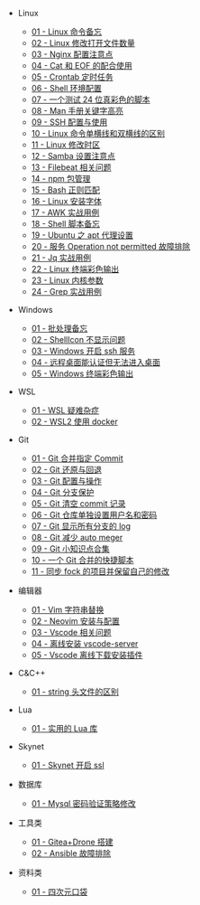 -   Linux

    -   [01 - Linux 命令备忘](Linux/01-Linux命令备忘.md)
    -   [02 - Linux 修改打开文件数量](Linux/02-Linux修改打开文件数量.md)
    -   [03 - Nginx 配置注意点](Linux/03-Nginx配置注意点.md)
    -   [04 - Cat 和 EOF 的配合使用](Linux/04-cat和EOF的配合使用.md)
    -   [05 - Crontab 定时任务](Linux/05-crontab定时任务.md)
    -   [06 - Shell 环境配置](Linux/06-shell环境配置.md)
    -   [07 - 一个测试 24 位真彩色的脚本](Linux/07-一个测试24位真彩色的脚本.md)
    -   [08 - Man 手册关键字高亮](Linux/08-Man手册关键字高亮.md)
    -   [09 - SSH 配置与使用](Linux/09-SSH配置与使用.md)
    -   [10 - Linux 命令单横线和双横线的区别](Linux/10-Linux命令单横线和双横线的区别.md)
    -   [11 - Linux 修改时区](Linux/11-Linux修改时区.md)
    -   [12 - Samba 设置注意点](Linux/12-Samba设置注意点.md)
    -   [13 - Filebeat 相关问题](Linux/13-Filebeat相关问题.md)
    -   [14 - npm 包管理](Linux/14-npm包管理.md)
    -   [15 - Bash 正则匹配](Linux/15-Bash正则匹配.md)
    -   [16 - Linux 安装字体](Linux/16-Linux安装字体.md)
    -   [17 - AWK 实战用例](Linux/17-AWK实战用例.md)
    -   [18 - Shell 脚本备忘](Linux/18-Shell脚本备忘.md)
    -   [19 - Ubuntu 之 apt 代理设置](Linux/19-Ubuntu之apt代理设置.md)
    -   [20 - 服务 Operation not permitted 故障排除](Linux/20-%E6%9C%8D%E5%8A%A1Operation%20not%20permitted%E6%95%85%E9%9A%9C%E6%8E%92%E9%99%A4.md)
    -   [21 - Jq 实战用例](Linux/21-Jq实战用例.md)
    -   [22 - Linux 终端彩色输出](Linux/22-Linux终端彩色输出.md)
    -   [23 - Linux 内核参数](Linux/23-Linux内核参数.md)
    -   [24 - Grep 实战用例](Linux/24-Grep实战用例.md)

-   Windows

    -   [01 - 批处理备忘](Windows/01-批处理备忘.md)
    -   [02 - ShellIcon 不显示问题](Windows/02-ShellIcon不显示问题.md)
    -   [03 - Windows 开启 ssh 服务](Windows/03-Windows开启ssh服务.md)
    -   [04 - 远程桌面能认证但无法进入桌面](Windows/04-远程桌面能认证但无法进入桌面.md)
    -   [05 - Windows 终端彩色输出](Windows/05-Windows终端彩色输出.md)

-   WSL

    -   [01 - WSL 疑难杂症](WSL/01-WSL疑难杂症.md)
    -   [02 - WSL2 使用 docker](WSL/02-WSL2使用docker.md)

-   Git

    -   [01 - Git 合并指定 Commit](Git/01-Git合并指定commit.md)
    -   [02 - Git 还原与回退](Git/02-Git还原与回退.md)
    -   [03 - Git 配置与操作](Git/03-Git配置与操作.md)
    -   [04 - Git 分支保护](Git/04-Git分支保护.md)
    -   [05 - Git 清空 commit 记录](Git/05-Git清空commit记录.md)
    -   [06 - Git 仓库单独设置用户名和密码](Git/06-Git仓库单独设置用户名和密码.md)
    -   [07 - Git 显示所有分支的 log](Git/07-Git显示所有分支的log.md)
    -   [08 - Git 减少 auto meger](Git/08-Git减少auto%20meger.md)
    -   [09 - Git 小知识点合集](Git/09-Git小知识点合集.md)
    -   [10 - 一个 Git 合并的快捷脚本](Git/10-一个Git合并的快捷脚本.md)
    -   [11 - 同步 fock 的项目并保留自己的修改](Git/11-同步fock的项目并保留自己的修改.md)

-   编辑器

    -   [01 - Vim 字符串替换](编辑器/01-Vim字符串替换.md)
    -   [02 - Neovim 安装与配置](编辑器/02-Neovim安装与配置.md)
    -   [03 - Vscode 相关问题](编辑器/03-Vscode相关问题.md)
    -   [04 - 离线安装 vscode-server](编辑器/04-离线安装vscode-server.md)
    -   [05 - Vscode 离线下载安装插件](编辑器/05-Vscode离线下载安装插件.md)

-   C&C++

    -   [01 - string 头文件的区别](C&C++/01-string头文件的区别.md)

-   Lua

    -   [01 - 实用的 Lua 库](Lua/01-实用的Lua库.md)

-   Skynet

    -   [01 - Skynet 开启 ssl](Skynet/01-Skynet开启ssl.md)

-   数据库

    -   [01 - Mysql 密码验证策略修改](数据库/01-Mysql密码验证策略修改.md)

-   工具类

    -   [01 - Gitea+Drone 搭建](工具类/01-Gitea+Drone搭建.md)
    -   [02 - Ansible 故障排除](工具类/02-Ansible故障排除.md)

-   资料类
    -   [01 - 四次元口袋](资料类/01-四次元口袋.md)

